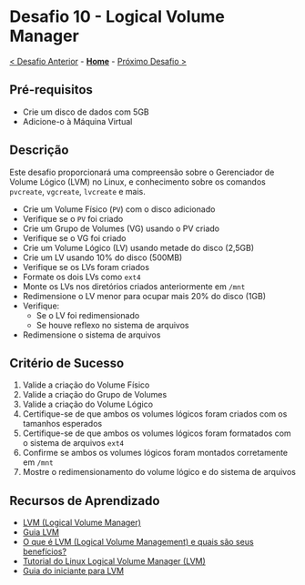 # Desafio 10 - Logical Volume Manager

[< Desafio Anterior](./Challenge-09.md) - **[Home](../README.md)** - [Próximo Desafio >](./Challenge-11.md)

## Pré-requisitos

- Crie um disco de dados com 5GB
- Adicione-o à Máquina Virtual

## Descrição

Este desafio proporcionará uma compreensão sobre o Gerenciador de Volume Lógico (LVM) no Linux, e conhecimento sobre os comandos `pvcreate`, `vgcreate`, `lvcreate` e mais.

- Crie um Volume Físico (`PV`) com o disco adicionado
- Verifique se o `PV` foi criado
- Crie um Grupo de Volumes (VG) usando o PV criado
- Verifique se o VG foi criado
- Crie um Volume Lógico (LV) usando metade do disco (2,5GB)
- Crie um LV usando 10% do disco (500MB)
- Verifique se os LVs foram criados
- Formate os dois LVs como `ext4`
- Monte os LVs nos diretórios criados anteriormente em `/mnt`
- Redimensione o LV menor para ocupar mais 20% do disco (1GB)
- Verifique:
    - Se o LV foi redimensionado
    - Se houve reflexo no sistema de arquivos
- Redimensione o sistema de arquivos

## Critério de Sucesso

1. Valide a criação do Volume Físico
2. Valide a criação do Grupo de Volumes
3. Valide a criação do Volume Lógico
4. Certifique-se de que ambos os volumes lógicos foram criados com os tamanhos esperados
5. Certifique-se de que ambos os volumes lógicos foram formatados com o sistema de arquivos `ext4`
6. Confirme se ambos os volumes lógicos foram montados corretamente em `/mnt`
7. Mostre o redimensionamento do volume lógico e do sistema de arquivos

## Recursos de Aprendizado

- [LVM (Logical Volume Manager)](https://access.redhat.com/documentation/en-us/red_hat_enterprise_linux/5/html/deployment_guide/ch-lvm)
- [Guia LVM](https://linuxhandbook.com/lvm-guide/)
- [O que é LVM (Logical Volume Management) e quais são seus benefícios?](https://linuxhint.com/whatis_logical_volume_management/)
- [Tutorial do Linux Logical Volume Manager (LVM)](https://linuxconfig.org/linux-lvm-logical-volume-manager)
- [Guia do iniciante para LVM](https://www.howtoforge.com/linux_lvm)
